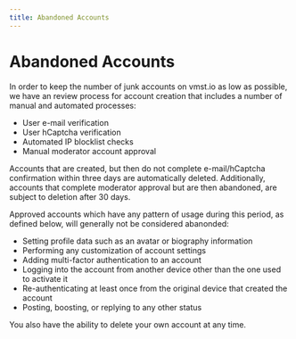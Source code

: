 ```yaml
---
title: Abandoned Accounts
---
```


# Abandoned Accounts

In order to keep the number of junk accounts on vmst.io as low as possible, we have an review process for account creation that includes a number of manual and automated processes:

- User e-mail verification
- User hCaptcha verification
- Automated IP blocklist checks
- Manual moderator account approval

Accounts that are created, but then do not complete e-mail/hCaptcha confirmation within three days are automatically deleted.
Additionally, accounts that complete moderator approval but are then abandoned, are subject to deletion after 30 days.

Approved accounts which have any pattern of usage during this period, as defined below, will generally not be considered abanonded:

- Setting profile data such as an avatar or biography information
- Performing any customization of account settings
- Adding multi-factor authentication to an account
- Logging into the account from another device other than the one used to activate it
- Re-authenticating at least once from the original device that created the account
- Posting, boosting, or replying to any other status

You also have the ability to delete your own account at any time.
